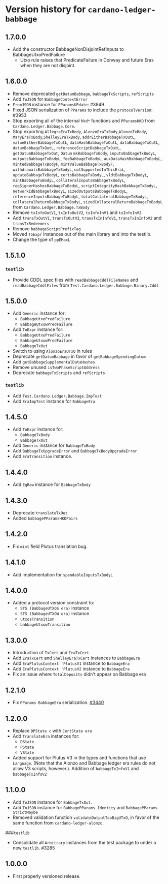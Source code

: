 # Version history for `cardano-ledger-babbage`

## 1.7.0.0

* Add the constructor BabbageNonDisjointRefInputs to BabbageUtxoPredFailure
  * Utxo rule raises that PredicateFailure in Conway and future Eras when they are not disjoint.

## 1.6.0.0

* Remove deprecated `getDatumBabbage`, `babbageTxScripts`, `refScripts`
* Add `ToJSON` for `BabbageContextError`
* `FromJSON` instance for `PParamsUPdate`: #3949
* Fixed JSON serialization of `PParams` to include the `protocolVersion`: #3953
* Stop exporting all of the internal `hkd*` functions and `PParamsHKD` from
  `Cardano.Ledger.Babbage.Core`.
* Stop exporting `AllegraEraTxBody`, `AlonzoEraTxBody`,`AlonzoTxBody`,
  `MaryEraTxBody`,`ShelleyEraTxBody`, `addrEitherBabbageTxOutL`,
  `valueEitherBabbageTxOutL`, `dataHashBabbageTxOutL`, `dataBabbageTxOutL`,
  `datumBabbageTxOutL`, `referenceScriptBabbageTxOutL`, `getDatumBabbageTxOut`, `Datum`
  `mkBabbageTxBody`, `inputsBabbageTxBodyL`, `outputsBabbageTxBodyL`, `feeBabbageTxBodyL`,
  `auxDataHashBabbageTxBodyL`, `mintedBabbageTxBodyF`, `mintValueBabbageTxBodyF`,
  `withdrawalsBabbbageTxBodyL`, `notSupportedInThisEraL`, `updateBabbageTxBodyL`,
  `certsBabbageTxBodyL`, `vldtBabbageTxBodyL`, `mintBabbageTxBodyL`,
  `collateralInputsBabbageTxBodyL`, `reqSignerHashesBabbageTxBodyL`,
  `scriptIntegrityHashBabbageTxBodyL`, `networkIdBabbageTxBodyL`,
  `sizedOutputsBabbageTxBodyL`, `referenceInputsBabbageTxBodyL`,
  `totalCollateralBabbageTxBodyL`, `collateralReturnBabbageTxBodyL`,
  `sizedCollateralReturnBabbageTxBodyL` from `Cardano.Ledger.Babbage.TxBody`
* Remove `txInfoOutV1`, `txInfoOutV2`, `txInfoInV1` and `txInfoInV2`.
* Add `transTxOutV1`, `transTxOutV2`, `transTxInInfoV1`, `transTxInInfoV2` and `transTxRedeemers`
* Remove `babbageScriptPrefixTag`
* Moved `ToExpr` instances out of the main library and into the testlib.
* Change the type of `ppEMaxL`

## 1.5.1.0

### `testlib`

* Provide CDDL spec files with `readBabbageCddlFileNames` and `readBabbageCddlFiles` from
  `Test.Cardano.Ledger.Babbage.Binary.Cddl`

## 1.5.0.0

* Add `Generic` instance for:
  * `BabbageUtxoPredFailure`
  * `BabbageUtxowPredFailure`
* Add `ToExpr` instance for:
  * `BabbageUtxoPredFailure`
  * `BabbageUtxowPredFailure`
  * `BabbageTxOut`
* Switch to using `AlonzoEraUTxO` in rules
* Deprecate `getDatumBabbage` in favor of `getBabbageSpendingDatum`
* Add `getBabbageSupplementalDataHashes`
* Remove unused `isTwoPhaseScriptAddress`
* Deprecate `babbageTxScripts` and `refScripts`

### `testlib`

* Add `Test.Cardano.Ledger.Babbage.ImpTest`
* Add `EraImpTest` instance for `BabbageEra`

## 1.4.5.0

* Add `ToExpr` instance for:
  * `BabbageTxBody`
  * `BabbageTxOut`
* Add `Generic` instance for `BabbageTxBody`
* Add `BabbageTxUpgradeError` and `BabbageTxBodyUpgradeError`
* Add `EraTransition` instance.

## 1.4.4.0

* Add `EqRaw` instance for `BabbageTxBody`

## 1.4.3.0

* Deprecate `translateTxOut`
* Added `babbagePParamsHKDPairs`

## 1.4.2.0

* Fix `mint` field Plutus translation bug.

## 1.4.1.0

* Add implementation for `spendableInputsTxBodyL`

## 1.4.0.0

* Added a protocol version constraint to:
  * `STS (BabbageUTXOS era)` instance
  * `STS (BabbageUTXOW era)` instance
  * `utxosTransition`
  * `babbageUtxowTransition`

## 1.3.0.0

* Introduction of `TxCert` and `EraTxCert`
* Add `EraTxCert` and `ShelleyEraTxCert` instances to `BabbageEra`
* Add `EraPlutusContext 'PlutusV1` instance to `BabbageEra`
* Add `EraPlutusContext 'PlutusV2` instance to `BabbageEra`
* Fix an issue where `TotalDeposits` didn't appear on Babbage era

## 1.2.1.0

* Fix `PParams BabbageEra` serialization. [#3440](https://github.com/intersectmbo/cardano-ledger/pull/3440)

## 1.2.0.0

* Replace `DPState c` with `CertState era`
* Add `TranslateEra` instances for:
  * `DState`
  * `PState`
  * `VState`
* Added support for Plutus V3 in the types and functions that use `Language`.
  (Note that the Alonzo and Babbage ledger era rules do not allow V3 scripts, however.).
  Addition of `babbageTxInfoV1` and `babbageTxInfoV2`

## 1.1.0.0

* Add `ToJSON` instance for `BabbageTxOut`.
* Add `ToJSON` instance for `BabbagePParams Identity` and `BabbagePParams StrictMaybe`
* Removed validation function `validateOutputTooBigUTxO`, in favor of the same function
  from `cardano-ledger-alonzo`.

###`testlib`

* Consolidate all `Arbitrary` instances from the test package to under a new `testlib`. #3285

## 1.0.0.0

* First properly versioned release.
